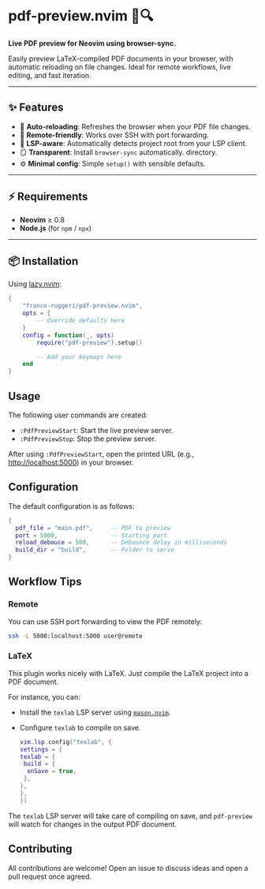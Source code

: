 # pdf-preview.nvim 🧾🔍

**Live PDF preview for Neovim using browser-sync.**

Easily preview LaTeX-compiled PDF documents in your browser, with automatic
reloading on file changes. Ideal for remote workflows, live editing, and fast
iteration.

---

## ✨ Features

- 🔄 **Auto-reloading**: Refreshes the browser when your PDF file changes.
- 🔌 **Remote-friendly**: Works over SSH with port forwarding.
- 🧠 **LSP-aware**: Automatically detects project root from your LSP client.
- 🪞 **Transparent**: Install `browser-sync` automatically.
directory.
- ⚙️ **Minimal config**: Simple `setup()` with sensible defaults.

---

## ⚡ Requirements

- **Neovim** ≥ 0.8  
- **Node.js** (for `npm` / `npx`)

---

## 📦 Installation

Using [lazy.nvim](https://github.com/folke/lazy.nvim):

```lua
{ 
    "franco-ruggeri/pdf-preview.nvim", 
    opts = {
        -- Override defaults here
    }
    config = function(_, opts)
        require("pdf-preview").setup()

        -- Add your keymaps here
    end
}
```

## Usage

The following user commands are created:

- `:PdfPreviewStart`: Start the live preview server.
- `:PdfPreviewStop`: Stop the preview server.

After using `:PdfPreviewStart`, open the printed URL (e.g.,
<http://localhost:5000>) in your browser.

## Configuration

The default configuration is as follows:

```lua
{
  pdf_file = "main.pdf",     -- PDF to preview
  port = 5000,               -- Starting port
  reload_debouce = 500,      -- Debounce delay in milliseconds
  build_dir = "build",       -- Folder to serve
}
```

## Workflow Tips

### Remote

You can use SSH port forwarding to view the PDF remotely:

```bash
ssh -L 5000:localhost:5000 user@remote
```

### LaTeX

This plugin works nicely with LaTeX. Just compile the LaTeX project into a PDF
document.

For instance, you can:

- Install the `texlab` LSP server using
[`mason.nvim`](https://github.com/mason-org/mason.nvim).
- Configure `texlab` to compile on save.

    ```lua
  vim.lsp.config("texlab", {
   settings = {
    texlab = {
     build = {
      onSave = true,
     },
    },
   },
  })
  ```

The `texlab` LSP server will take care of compiling on save, and `pdf-preview`
will watch for changes in the output PDF document.

## Contributing

All contributions are welcome! Open an issue to discuss ideas and open a pull
request once agreed.
